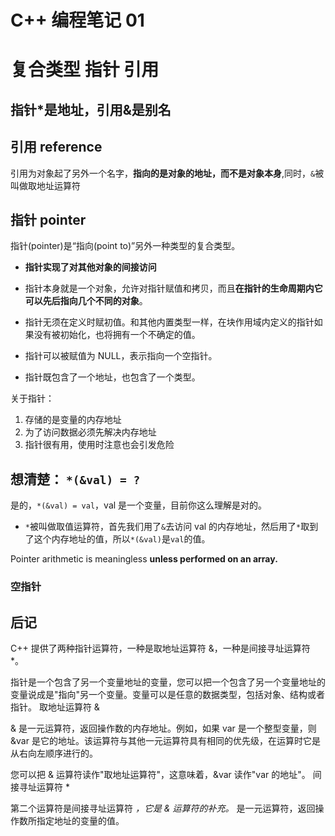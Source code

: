 # C++ 编程笔记 01

# 复合类型 指针 引用

## **指针\*是地址，引用&是别名**

## 引用 reference

引用为对象起了另外一个名字，**指向的是对象的地址，而不是对象本身**,同时，`&`被叫做取地址运算符

## 指针 pointer

指针(pointer)是“指向(point to)”另外一种类型的复合类型。

- **指针实现了对其他对象的间接访问**

- 指针本身就是一个对象，允许对指针赋值和拷贝，而且**在指针的生命周期内它可以先后指向几个不同的对象**。
- 指针无须在定义时赋初值。和其他内置类型一样，在块作用域内定义的指针如果没有被初始化，也将拥有一个不确定的值。
- 指针可以被赋值为 NULL，表示指向一个空指针。
- 指针既包含了一个地址，也包含了一个类型。

关于指针：

1. 存储的是变量的内存地址
2. 为了访问数据必须先解决内存地址
3. 指针很有用，使用时注意也会引发危险

## 想清楚： `*(&val) = ?`

是的，`*(&val) = val`，val 是一个变量，目前你这么理解是对的。

- `*`被叫做取值运算符，首先我们用了`&`去访问 val 的内存地址，然后用了`*`取到了这个内存地址的值，所以`*(&val)`是`val`的值。

Pointer arithmetic is meaningless **unless performed on an array.**

### 空指针

## 后记

C++ 提供了两种指针运算符，一种是取地址运算符 &，一种是间接寻址运算符 \*。

指针是一个包含了另一个变量地址的变量，您可以把一个包含了另一个变量地址的变量说成是"指向"另一个变量。变量可以是任意的数据类型，包括对象、结构或者指针。
取地址运算符 &

& 是一元运算符，返回操作数的内存地址。例如，如果 var 是一个整型变量，则 &var 是它的地址。该运算符与其他一元运算符具有相同的优先级，在运算时它是从右向左顺序进行的。

您可以把 & 运算符读作"取地址运算符"，这意味着，&var 读作"var 的地址"。
间接寻址运算符 \*

第二个运算符是间接寻址运算符 _，它是 & 运算符的补充。_ 是一元运算符，返回操作数所指定地址的变量的值。

